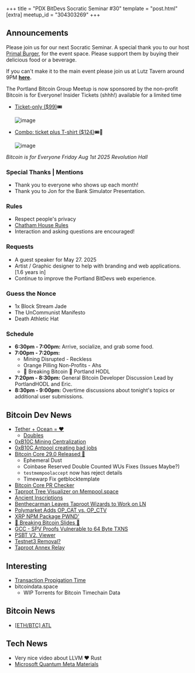 +++
title = "PDX BitDevs Socratic Seminar #30"
template = "post.html"
[extra]
meetup_id = "304303269"
+++

## Announcements

Please join us for our next Socratic Seminar. A special thank you to our host <a href="https://dicksprimalburger.com/" data-no-summary>Primal Burger</a>, for the event space. Please support them by buying their delicious food or a beverage.

If you can't make it to the main event please join us at Lutz Tavern around 9PM **<a href="https://www.lutztavern.com/" data-no-summary>here</a>.**

The Portland Bitcoin Group Meetup is now sponsored by the non-profit Bitcoin is for Everyone!
Insider Tickets (shhh!) available for a limited time
- [Ticket-only ($99)](https://pay.zaprite.com/pl_r0iZfbk20s)🎟

  ![image](https://github.com/user-attachments/assets/0d0a9967-cc65-4674-b341-c0865256eed3)

- [Combo: ticket plus T-shirt ($124)](https://pay.zaprite.com/pl_qd6uXJ80ZQ)🎟👕

  ![image](https://github.com/user-attachments/assets/529d2ad8-db78-4177-809c-ef415aebd00d)


_Bitcoin is for Everyone_
_Friday Aug 1st 2025_
_Revolution Hall_

### Special Thanks | Mentions

- Thank you to everyone who shows up each month!
- Thank you to Jon for the Bank Simulator Presentation.

### Rules

- Respect people's privacy
- [Chatham House Rules](https://www.chathamhouse.org/about-us/chatham-house-rule)
- Interaction and asking questions are encouraged!

### Requests

- A guest speaker for May 27. 2025
- Artist / Graphic designer to help with branding and web applications. [1.6 years in]
- Continue to improve the Portland BitDevs web experience.

### Guess the Nonce

- 1x Block Stream Jade
- The UnCommunist Manifesto
- Death Athletic Hat

### Schedule

- **6:30pm - 7:00pm:** Arrive, socialize, and grab some food.
- **7:00pm - 7:20pm:**
    - Mining Disrupted - Reckless
    - Orange Pilling Non-Profits - Ahs
    - 🚨 Breaking Bitcoin 🚨 Portland HODL
- **7:20pm - 8:30pm:** General Bitcoin Developer Discussion Lead by PortlandHODL and Eric.
- **8:30pm - 9:00pm:** Overtime discussions about tonight's topics or additional user submissions.

## Bitcoin Dev News
- [Tether + Ocean = ❤️](https://x.com/ocean_mining/status/1911774879008927944)
    - [Doubles](https://x.com/ocean_mining/status/1911774879008927944)
- [0xB10C Mining Centralization](https://b10c.me/blog/015-bitcoin-mining-centralization/)
- [0xB10C Antpool creating bad jobs](https://b10c.me/observations/14-antpool-and-friends-invalid-mining-jobs/)
- [Bitcoin Core 29.0 Released 🎉](https://bitcoincore.org/en/releases/29.0/)
    - Ephemeral Dust
    - Coinbase Reserved Double Counted WUs Fixes (Issues Maybe?)
    - `testmempoolaccept` now has reject details
    - Timewarp Fix getblocktemplate
- [Bitcoin Core PR Checker](https://corecheck.dev/bitcoin/bitcoin/pulls/30708)
- [Taproot Tree Visualizer on Mempool.space](https://x.com/mempool/status/1911389181101679080)
- [Ancient Inscriptions](https://x.com/mononautical/status/1910703196672340007)
- [Benthecarman Leaves Taproot Wizards to Work on LN](https://x.com/spiralbtc/status/1914334079387914435)
- [Polymarket Adds OP_CAT vs. OP_CTV](https://polymarket.com/event/will-bitcoin-activate-op-ctv-or-op-cat-in-2025)
- [XRP NPM Package PWND'](https://x.com/AikidoSecurity/status/1914610391218299190)
- [🚨 Breaking Bitcoin Slides 🚨](https://docs.google.com/presentation/d/1gSJKPKtutw-Ui9oHIij8QMTtIvfctPXpPV85xW0pUK4/edit?usp=sharing)
- [GCC - SPV Proofs Vulnerable to 64 Byte TXNS](https://delvingbitcoin.org/t/great-consensus-cleanup-revival/710/84)
- [PSBT V2. Viewer](https://bip370.org/)
- [Testnet3 Removal?](https://bitcoinops.org/en/newsletters/2025/03/28/#discussion-of-testnets-3-and-4)
- [Taproot Annex Relay](https://bitcoinops.org/en/newsletters/2025/03/28/#plan-to-relay-certain-taproot-annexes)

## Interesting
- [Transaction Propigation Time](https://bitcoin.stackexchange.com/questions/125776/how-long-does-it-take-for-a-transaction-to-propagate-through-the-network)
- bitcoindata.space
    - WIP Torrents for Bitcoin Timechain Data
## Bitcoin News
- [[ETH/BTC] ATL](https://x.com/stacyherbert/status/1914476033807442340)

## Tech News
- Very nice video about LLVM ❤️ Rust
- [Microsoft Quantum Meta Materials](https://x.com/satyanadella/status/1892242895094313420)

